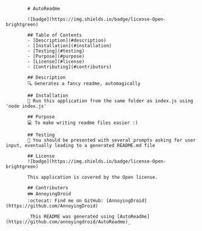 
            # AutoReadme
            
            ![badge](https://img.shields.io/badge/license-Open-brightgreen)
            
            ## Table of Contents
            - [Description](#description)
            - [Installation](#installation)
            - [Testing](#testing)
            - [Purpose](#purpose)
            - [License](#license)
            - [Contributing](#contributors)
            
            ## Description
            🔍 Generates a fancy readme, automagically
            
            ## Installation
            💾 Run this application from the same folder as index.js using 'node index.js'
            
            ## Purpose
            💻 To make writing readme files easier :)
            
            ## Testing
            🧪 You should be presented with several prompts asking for user input, eventually leading to a generated README.md file
            
            ## License
            ![badge](https://img.shields.io/badge/license-Open-brightgreen)
            
            This application is covered by the Open license. 
            
            ## Contributers
            👪 AnnoyingDroid
            :octocat: Find me on GitHub: [AnnoyingDroid](https://github.com/AnnoyingDroid)

            _This README was generated using [AutoReadme](https://github.com/annoyingdroid/AutoReadme)_
        

